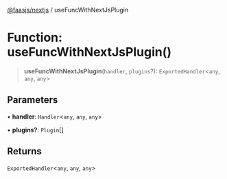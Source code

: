[@faasjs/nextjs](../README.md) / useFuncWithNextJsPlugin

# Function: useFuncWithNextJsPlugin()

> **useFuncWithNextJsPlugin**(`handler`, `plugins`?): `ExportedHandler`\<`any`, `any`, `any`\>

## Parameters

• **handler**: `Handler`\<`any`, `any`, `any`\>

• **plugins?**: `Plugin`[]

## Returns

`ExportedHandler`\<`any`, `any`, `any`\>
